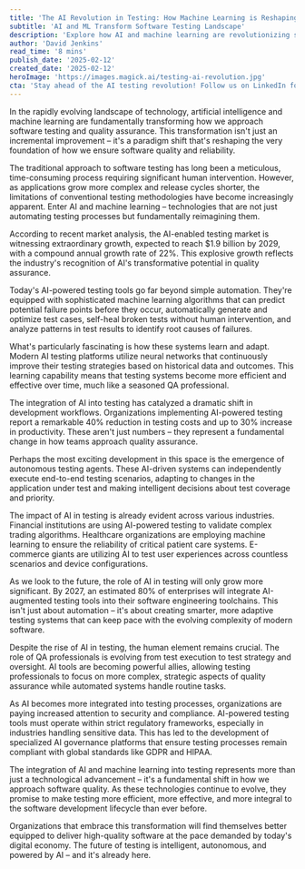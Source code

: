```yaml
---
title: 'The AI Revolution in Testing: How Machine Learning is Reshaping Quality Assurance'
subtitle: 'AI and ML Transform Software Testing Landscape'
description: 'Explore how AI and machine learning are revolutionizing software testing and quality assurance, bringing unprecedented efficiency and intelligence to the development process. From autonomous testing agents to predictive analytics, discover how these technologies are reshaping the future of software quality.'
author: 'David Jenkins'
read_time: '8 mins'
publish_date: '2025-02-12'
created_date: '2025-02-12'
heroImage: 'https://images.magick.ai/testing-ai-revolution.jpg'
cta: 'Stay ahead of the AI testing revolution! Follow us on LinkedIn for the latest insights on how artificial intelligence is transforming quality assurance and software development.'
---
```


In the rapidly evolving landscape of technology, artificial intelligence and machine learning are fundamentally transforming how we approach software testing and quality assurance. This transformation isn't just an incremental improvement – it's a paradigm shift that's reshaping the very foundation of how we ensure software quality and reliability.

The traditional approach to software testing has long been a meticulous, time-consuming process requiring significant human intervention. However, as applications grow more complex and release cycles shorter, the limitations of conventional testing methodologies have become increasingly apparent. Enter AI and machine learning – technologies that are not just automating testing processes but fundamentally reimagining them.

According to recent market analysis, the AI-enabled testing market is witnessing extraordinary growth, expected to reach $1.9 billion by 2029, with a compound annual growth rate of 22%. This explosive growth reflects the industry's recognition of AI's transformative potential in quality assurance.

Today's AI-powered testing tools go far beyond simple automation. They're equipped with sophisticated machine learning algorithms that can predict potential failure points before they occur, automatically generate and optimize test cases, self-heal broken tests without human intervention, and analyze patterns in test results to identify root causes of failures.

What's particularly fascinating is how these systems learn and adapt. Modern AI testing platforms utilize neural networks that continuously improve their testing strategies based on historical data and outcomes. This learning capability means that testing systems become more efficient and effective over time, much like a seasoned QA professional.

The integration of AI into testing has catalyzed a dramatic shift in development workflows. Organizations implementing AI-powered testing report a remarkable 40% reduction in testing costs and up to 30% increase in productivity. These aren't just numbers – they represent a fundamental change in how teams approach quality assurance.

Perhaps the most exciting development in this space is the emergence of autonomous testing agents. These AI-driven systems can independently execute end-to-end testing scenarios, adapting to changes in the application under test and making intelligent decisions about test coverage and priority.

The impact of AI in testing is already evident across various industries. Financial institutions are using AI-powered testing to validate complex trading algorithms. Healthcare organizations are employing machine learning to ensure the reliability of critical patient care systems. E-commerce giants are utilizing AI to test user experiences across countless scenarios and device configurations.

As we look to the future, the role of AI in testing will only grow more significant. By 2027, an estimated 80% of enterprises will integrate AI-augmented testing tools into their software engineering toolchains. This isn't just about automation – it's about creating smarter, more adaptive testing systems that can keep pace with the evolving complexity of modern software.

Despite the rise of AI in testing, the human element remains crucial. The role of QA professionals is evolving from test execution to test strategy and oversight. AI tools are becoming powerful allies, allowing testing professionals to focus on more complex, strategic aspects of quality assurance while automated systems handle routine tasks.

As AI becomes more integrated into testing processes, organizations are paying increased attention to security and compliance. AI-powered testing tools must operate within strict regulatory frameworks, especially in industries handling sensitive data. This has led to the development of specialized AI governance platforms that ensure testing processes remain compliant with global standards like GDPR and HIPAA.

The integration of AI and machine learning into testing represents more than just a technological advancement – it's a fundamental shift in how we approach software quality. As these technologies continue to evolve, they promise to make testing more efficient, more effective, and more integral to the software development lifecycle than ever before.

Organizations that embrace this transformation will find themselves better equipped to deliver high-quality software at the pace demanded by today's digital economy. The future of testing is intelligent, autonomous, and powered by AI – and it's already here.